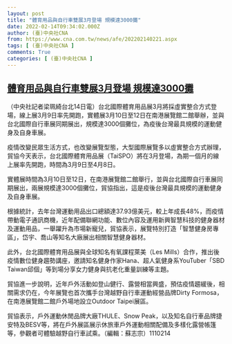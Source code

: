 ```yaml
---
layout: post
title: "體育用品與自行車雙展3月登場 規模達3000攤"
date: 2022-02-14T09:34:02.000Z
author: (臺)中央社CNA
from: https://www.cna.com.tw/news/afe/202202140221.aspx
tags: [ (臺)中央社CNA ]
comments: True
categories: [ (臺)中央社CNA ]
---
```

<!--1644831242000-->
[體育用品與自行車雙展3月登場 規模達3000攤](https://www.cna.com.tw/news/afe/202202140221.aspx)
------

<div>
<div></div><div><p>（中央社記者梁珮綺台北14日電）台北國際體育用品展3月將採虛實整合方式登場，線上展3月9日率先開跑，實體展3月10日至12日在南港展覽館二館舉辦，並與台北國際自行車展同期展出，規模達3000個攤位，為疫後台灣最具規模的運動健身及自身車展。</p><p>疫情改變民眾生活方式，也改變展覽型態，大型國際展覽多以虛實整合方式辦理，貿協今天表示，台北國際體育用品展（TaiSPO）將在3月登場，為期一個月的線上展率先開跑，時間為3月9日至4月8日。</p><p>實體展時間為3月10日至12日，在南港展覽館二館舉行，並與台北國際自行車展同期展出，兩展規模達3000個攤位，貿協指出，這是疫後台灣最具規模的運動健身及自身車展。</p><p>根據統計，去年台灣運動用品出口總額達37.93億美元，較上年成長48%，而疫情帶動電子通訊商機，近年配備聯網功能、數位內容及運用新興智慧科技的健身器材及運動用品，一舉躍升為市場新寵兒，貿協表示，展覽特別打造「智慧健身房專區」，岱宇、喬山等知名大廠展出相關智慧健身器材。</p><p>此外，台北國際體育用品展與全球知名有氧課程萊美（Les Mills）合作，推出後疫情數位健身趨勢講座，邀請知名健身作家Hana、超人氣健身系YouTuber「SBD Taiwan邱個」等到場分享女力健身與抗老化重量訓練等主題。</p><p>貿協進一步說明，近年戶外活動如登山健行、露營相當興盛，預估疫情趨緩後，相關需求仍在，今年展覽也首次攜手台灣越野自行車運動經營品牌Dirty Formosa，在南港展覽館二館戶外場地設立Outdoor Taipei展區。</p><p>貿協表示，戶外運動休閒品牌大廠THULE、Snow Peak，以及知名自行車品牌捷安特及BESV等，將在戶外展區展示休旅車戶外運動相關配備及多樣化露營帳篷等，參觀者可體驗越野自行車試乘。（編輯：蘇志宗）1110214</p></div>
</div>
